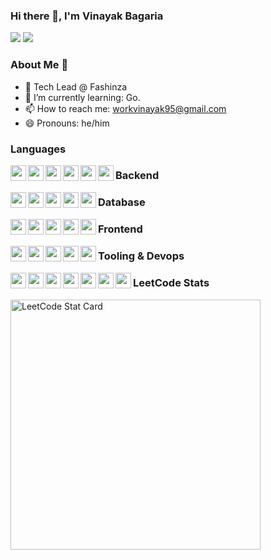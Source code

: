 ### Hi there 👋, I'm Vinayak Bagaria

[![](https://img.shields.io/badge/linkedin-%230077B5.svg?&style=for-the-badge&logo=linkedin&logoColor=white)](https://www.linkedin.com/in/vinayak-bagaria/)
[![](https://img.shields.io/badge/Gmail-D14836?style=for-the-badge&logo=gmail&logoColor=white)](mailto:workvinayak95@gmail.com)

### About Me 👦

- 🧑 Tech Lead @ Fashinza
- 🌱 I’m currently learning: Go.
- 📫 How to reach me: workvinayak95@gmail.com
- 😄 Pronouns: he/him

### Languages
<img src="https://img.shields.io/badge/go-%2300ADD8.svg?style=for-the-badge&logo=go&logoColor=white" height="25" align="left" />
<img src="https://img.shields.io/badge/typescript-%23007ACC.svg?style=for-the-badge&logo=typescript&logoColor=white" height="25" align="left" />
<img src="https://img.shields.io/badge/python-3670A0?style=for-the-badge&logo=python&logoColor=ffdd54" height="25" align="left" />
<img src="https://img.shields.io/badge/html5-%23E34F26.svg?style=for-the-badge&logo=html5&logoColor=white" height="25" align="left" />
<img src="https://img.shields.io/badge/css3-%231572B6.svg?style=for-the-badge&logo=css3&logoColor=white" height="25" align="left" />
<img src="https://img.shields.io/badge/javascript-%23323330.svg?style=for-the-badge&logo=javascript&logoColor=%23F7DF1E" height="25" align="left" />

### Backend
<img src="https://img.shields.io/badge/docker-%230db7ed.svg?style=for-the-badge&logo=docker&logoColor=white" height="25" align="left" />
<img src="https://img.shields.io/badge/kubernetes-%23326ce5.svg?style=for-the-badge&logo=kubernetes&logoColor=white" height="25" align="left" />
<img src="https://img.shields.io/badge/django-%23092E20.svg?style=for-the-badge&logo=django&logoColor=white" height="25" align="left" />
<img src="https://img.shields.io/badge/Rabbitmq-FF6600?style=for-the-badge&logo=rabbitmq&logoColor=white" height="25" align="left" />
<img src="https://img.shields.io/badge/nginx-%23009639.svg?style=for-the-badge&logo=nginx&logoColor=white" height="25" align="left" />

### Database
<img src="https://img.shields.io/badge/postgres-%23316192.svg?style=for-the-badge&logo=postgresql&logoColor=white" height="25" align="left" />
<img src="https://img.shields.io/badge/redis-%23DD0031.svg?style=for-the-badge&logo=redis&logoColor=white" height="25" align="left" />
<img src="https://img.shields.io/badge/MongoDB-%234ea94b.svg?style=for-the-badge&logo=mongodb&logoColor=white" height="25" align="left" />
<img src="https://img.shields.io/badge/-ElasticSearch-005571?style=for-the-badge&logo=elasticsearch" height="25" align="left" />
<img src="https://img.shields.io/badge/Firebase-039BE5?style=for-the-badge&logo=Firebase&logoColor=white" height="25" align="left" />

### Frontend
<img src="https://img.shields.io/badge/react-%2320232a.svg?style=for-the-badge&logo=react&logoColor=%2361DAFB" height="25" align="left" />
<img src="https://img.shields.io/badge/redux-%23593d88.svg?style=for-the-badge&logo=redux&logoColor=white" height="25" align="left" />
<img src="https://img.shields.io/badge/styled--components-DB7093?style=for-the-badge&logo=styled-components&logoColor=white" height="25" align="left" />
<img src="https://img.shields.io/badge/SASS-hotpink.svg?style=for-the-badge&logo=SASS&logoColor=white" height="25" align="left" />
<img src="https://img.shields.io/badge/Next-black?style=for-the-badge&logo=next.js&logoColor=white" height="25" align="left" />

### Tooling & Devops
<img src="https://img.shields.io/badge/AWS-%23FF9900.svg?style=for-the-badge&logo=amazon-aws&logoColor=white" height="25" align="left" />
<img src="https://img.shields.io/badge/GoogleCloud-%234285F4.svg?style=for-the-badge&logo=google-cloud&logoColor=white" height="25" align="left" />
<img src="https://img.shields.io/badge/grafana-%23F46800.svg?style=for-the-badge&logo=grafana&logoColor=white" height="25" align="left" />
<img src="https://img.shields.io/badge/Postman-FF6C37?style=for-the-badge&logo=postman&logoColor=white" height="25" align="left" />
<img src="https://img.shields.io/badge/git-%23F05033.svg?style=for-the-badge&logo=git&logoColor=white" height="25" align="left" />
<img src="https://img.shields.io/badge/ESLint-4B3263?style=for-the-badge&logo=eslint&logoColor=white" height="25" align="left" />
<img src="https://img.shields.io/badge/webpack-%238DD6F9.svg?style=for-the-badge&logo=webpack&logoColor=black" height="25" align="left" />

### LeetCode Stats
<img alt="LeetCode Stat Card" src="https://leetcode-stats-six.vercel.app/?username=techentertainer&theme=dark" width="400"/>